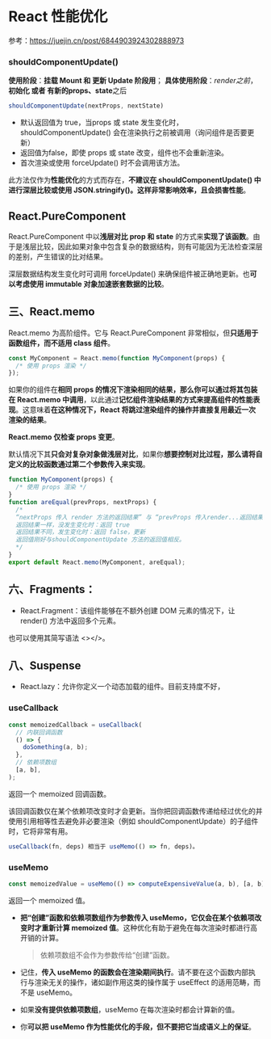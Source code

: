 # React 性能优化

参考：https://juejin.cn/post/6844903924302888973

### shouldComponentUpdate()
**使用阶段**：**挂载 Mount 和 更新 Update 阶段用**；
**具体使用阶段**：*render之前*，**初始化 或者 有新的props、state**之后

```js
shouldComponentUpdate(nextProps, nextState)
```
* 默认返回值为 true，当props 或 state 发生变化时，shouldComponentUpdate() 会在渲染执行之前被调用（询问组件是否要更新）
* 返回值为false，即使 props 或 state 改变，组件也不会重新渲染。
* 首次渲染或使用 forceUpdate() 时不会调用该方法。

此方法仅作为**性能优化**的方式而存在，**不建议在 shouldComponentUpdate() 中进行深层比较或使用 JSON.stringify()。这样非常影响效率，且会损害性能**。

## React.PureComponent
React.PureComponent 中以**浅层对比 prop 和 state** 的方式来**实现了该函数**。由于是浅层比较，因此如果对象中包含复杂的数据结构，则有可能因为无法检查深层的差别，产生错误的比对结果。

深层数据结构发生变化时可调用 forceUpdate() 来确保组件被正确地更新。也**可以考虑使用 immutable 对象加速嵌套数据的比较**。

## 三、React.memo
React.memo 为高阶组件。它与 React.PureComponent 非常相似，但**只适用于函数组件，而不适用 class 组件**。

```js
const MyComponent = React.memo(function MyComponent(props) {
  /* 使用 props 渲染 */
});
```
如果你的组件在**相同 props 的情况下渲染相同的结果，那么你可以通过将其包装在 React.memo 中调用**，以此通过**记忆组件渲染结果的方式来提高组件的性能表现**。这意味着**在这种情况下，React 将跳过渲染组件的操作并直接复用最近一次渲染的结果**。

**React.memo 仅检查 props 变更**。

默认情况下其**只会对复杂对象做浅层对比**，如果你**想要控制对比过程，那么请将自定义的比较函数通过第二个参数传入来实现**。
```js
function MyComponent(props) {
  /* 使用 props 渲染 */
}
function areEqual(prevProps, nextProps) {
  /*
  “nextProps 传入 render 方法的返回结果” 与 “prevProps 传入render...返回结果”做比较：
  返回结果一样，没发生变化时：返回 true
  返回结果不同，发生变化时：返回 false，更新
  返回值刚好与shouldComponentUpdate 方法的返回值相反。
  */
}
export default React.memo(MyComponent, areEqual);
```

## 六、Fragments：
* React.Fragment：该组件能够在不额外创建 DOM 元素的情况下，让 render() 方法中返回多个元素。

也可以使用其简写语法 <></>。

## 八、Suspense
* React.lazy：允许你定义一个动态加载的组件。目前支持度不好，

### useCallback

```js
const memoizedCallback = useCallback(
  // 内联回调函数
  () => {
    doSomething(a, b);
  },
  // 依赖项数组
  [a, b],
);
```

返回一个 memoized 回调函数。

该回调函数仅在某个依赖项改变时才会更新。当你把回调函数传递给经过优化的并使用引用相等性去避免非必要渲染（例如 shouldComponentUpdate）的子组件时，它将非常有用。

```js
useCallback(fn, deps) 相当于 useMemo(() => fn, deps)。
```

### useMemo
```js
const memoizedValue = useMemo(() => computeExpensiveValue(a, b), [a, b]);
```
返回一个 memoized 值。

* **把“创建”函数和依赖项数组作为参数传入 useMemo，它仅会在某个依赖项改变时才重新计算 memoized 值**。这种优化有助于避免在每次渲染时都进行高开销的计算。
  
  > 依赖项数组不会作为参数传给“创建”函数。

* 记住，**传入 useMemo 的函数会在渲染期间执行**。请不要在这个函数内部执行与渲染无关的操作，诸如副作用这类的操作属于 useEffect 的适用范畴，而不是 useMemo。

* 如果**没有提供依赖项数组**，useMemo 在每次渲染时都会计算新的值。
* 你**可以把 useMemo 作为性能优化的手段，但不要把它当成语义上的保证**。

